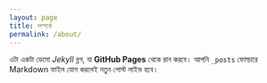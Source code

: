 ```yaml
---
layout: page
title: সম্পর্কে
permalink: /about/
---
```


এটা একটা ডেমো *Jekyll* ব্লগ, যা **GitHub Pages** থেকে রান করবে।
আপনি `_posts` ফোল্ডারে Markdown ফাইল যোগ করলেই নতুন পোস্ট লাইভ হবে।
